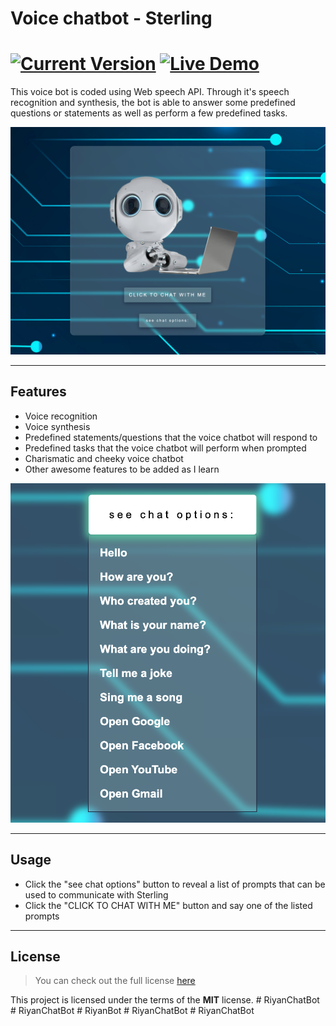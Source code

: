 Voice chatbot - Sterling
============
[![Current Version](https://img.shields.io/badge/version-1.0.2-green.svg)](https://github.com/NelLoyola/talkingBot) [![Live Demo](https://img.shields.io/badge/demo-online-green.svg)](https://sterlingthevoicechatbot.netlify.app)
============
This voice bot is coded using Web speech API. Through it's speech recognition and synthesis, the bot is able to answer some predefined questions or statements as well as perform a few predefined tasks.

![Chat Preview](./sterling-voice-chatbot-prevew.png)

---

## Features

- Voice recognition
- Voice synthesis
- Predefined statements/questions that the voice chatbot will respond to
- Predefined tasks that the voice chatbot will perform when prompted
- Charismatic and cheeky voice chatbot
- Other awesome features to be added as I learn

![[chat prompts dropdown menu]](chatbot-prompts-preview.png)

---

## Usage

- Click the "see chat options" button to reveal a list of prompts that can be used to communicate with Sterling
- Click the "CLICK TO CHAT WITH ME" button and say one of the listed prompts

---

## License

> You can check out the full license [here](https://github.com/NelLoyola/talkingBot/blob/master/LICENSE)

This project is licensed under the terms of the **MIT** license.
#   R i y a n C h a t B o t 
 
 #   R i y a n C h a t B o t 
 
 #   R i y a n B o t 
 
 #   R i y a n C h a t B o t 
 
 #   R i y a n C h a t B o t 
 
 